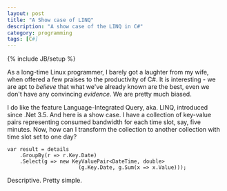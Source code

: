 ```yaml
---
layout: post
title: "A Show case of LINQ"
description: "A show case of the LINQ in C#"
category: programming
tags: [C#]
---
```

{% include JB/setup %}

As a long-time Linux programmer, I barely got a laughter from my
wife, when offered a few praises to the productivity of C#.  It is
interesting - we are apt to *believe* that what we've already known
are the best, even we don't have any convincing *evidence*. We are
pretty much biased.

I do like the feature Language-Integrated Query, aka. LINQ, introduced
since .Net 3.5. And here is a show case. I have a collection of
key-value pairs representing consumed bandwidth for each time slot,
say, five minutes.  Now, how can I transform the collection to another
collection with time slot set to one day?

    var result = details
        .GroupBy(r => r.Key.Date)
        .Select(g => new KeyValuePair<DateTime, double>
                           (g.Key.Date, g.Sum(x => x.Value)));

Descriptive. Pretty simple.
